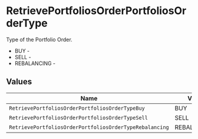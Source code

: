 # RetrievePortfoliosOrderPortfoliosOrderType

Type of the Portfolio Order.
* BUY - 
* SELL - 
* REBALANCING - 


## Values

| Name                                                    | Value                                                   |
| ------------------------------------------------------- | ------------------------------------------------------- |
| `RetrievePortfoliosOrderPortfoliosOrderTypeBuy`         | BUY                                                     |
| `RetrievePortfoliosOrderPortfoliosOrderTypeSell`        | SELL                                                    |
| `RetrievePortfoliosOrderPortfoliosOrderTypeRebalancing` | REBALANCING                                             |